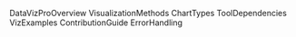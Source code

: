 DataVizProOverview
VisualizationMethods
ChartTypes
ToolDependencies
VizExamples
ContributionGuide
ErrorHandling
